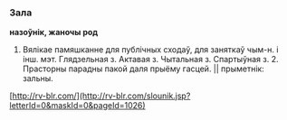 ### Зала
**назоўнік, жаночы род**

1. Вялікае памяшканне для публічных сходаў, для заняткаў чым-н. і інш. мэт. Глядзельная з. Актавая з. Чытальная з. Спартыўная з. 2. Прасторны парадны пакой даля прыёму гасцей. || прыметнік: зальны.

<a rel="author">[http://rv-blr.com/](http://rv-blr.com/slounik.jsp?letterId=0&maskId=0&pageId=1026)</a>

